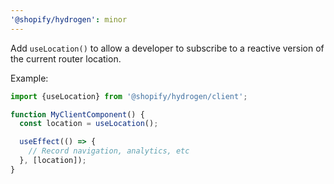 ```yaml
---
'@shopify/hydrogen': minor
---
```


Add `useLocation()` to allow a developer to subscribe to a reactive version of the current router location.

Example:

```jsx
import {useLocation} from '@shopify/hydrogen/client';

function MyClientComponent() {
  const location = useLocation();

  useEffect(() => {
    // Record navigation, analytics, etc
  }, [location]);
}
```
